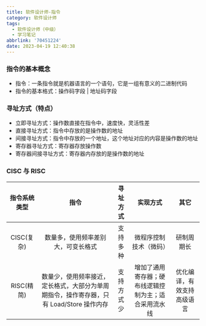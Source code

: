 ```yaml
---
title: 软件设计师-指令
category: 软件设计师
tags:
  - 软件设计师（中级）
  - 学习笔记
abbrlink: '70451224'
date: 2023-04-19 12:40:38
---
```


<!--more-->

### 指令的基本概念

- 指令：一条指令就是机器语言的一个语句，它是一组有意义的二进制代码
- 指令的基本格式：操作码字段 | 地址码字段

### 寻址方式（特点）

- 立即寻址方式：操作数直接在指令中，速度快，灵活性差
- 直接寻址方式：指令中存放的是操作数的地址
- 间接寻址方式：指令中存放的一个地址，这个地址对应的内容是操作数的地址
- 寄存器寻址方式：寄存器存放操作数
- 寄存器间接寻址方式：寄存器内存放的是操作数的地址

### CISC 与 RISC

| 指令系统类型 |                                           指令                                           |  寻址方式  |                       实现方式                       |            其它            |
| :----------: | :--------------------------------------------------------------------------------------: | :--------: | :--------------------------------------------------: | :------------------------: |
|  CISC(复杂)  |                            数量多，使用频率差别大，可变长格式                            |  支持多种  |                微程序控制技术（微码）                |         研制周期长         |
|  RISC(精简)  | 数量少，使用频率接近，定长格式，大部分为单周期指令，操作寄存器，只有 Load/Store 操作内存 | 支持方式少 | 增加了通用寄存器；硬布线逻辑控制为主；适合采用流水线 | 优化编译，有效支持高级语言 |
